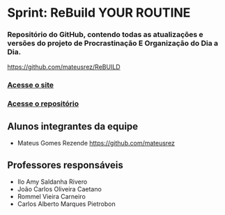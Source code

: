 # Sprint: ReBuild YOUR ROUTINE
### Repositório do GitHub, contendo todas as atualizações e versões do projeto de Procrastinação E Organização do Dia a Dia.



https://github.com/mateusrez/ReBUILD
### [Acesse o site](https://mateusrez.github.io/ReBUILD/ "ReBUILD")
### [Acesse o repositório](https://github.com/mateusrez/ReBUILD/ "Open ReBUILD")




## Alunos integrantes da equipe
* Mateus Gomes Rezende
https://github.com/mateusrez


## Professores responsáveis

* Ilo Amy Saldanha Rivero
* João Carlos Oliveira Caetano
* Rommel Vieira Carneiro
* Carlos Alberto Marques Pietrobon
